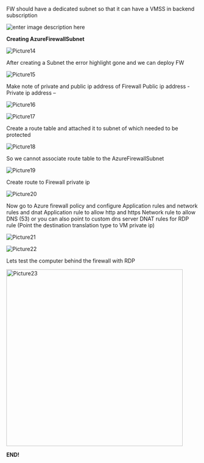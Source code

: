 
FW should have a dedicated subnet so that it can have a VMSS in backend subscription

![enter image description here]([https://drive.google.com/file/d/1XP5wv82AAgC3CbH0cC1zA3sfsTApa7f7/view?usp=drive_link](https://drive.google.com/file/d/1XP5wv82AAgC3CbH0cC1zA3sfsTApa7f7/view))

**Creating AzureFirewallSubnet**

![Picture14](https://github.com/Shroov3/Journey-of-Azure/assets/113405359/1c50051d-3cb3-4c02-998c-e8380da93e2f)

After creating a Subnet the error highlight gone and we can deploy FW

![Picture15](https://github.com/Shroov3/Journey-of-Azure/assets/113405359/298a0a24-a3c8-493d-b0fb-ad47facfc49a)

Make note of private and public ip address of Firewall
Public ip address - 
Private ip address –
 
![Picture16](https://github.com/Shroov3/Journey-of-Azure/assets/113405359/fac04c88-0fea-4385-bc01-56803b193e40)

![Picture17](https://github.com/Shroov3/Journey-of-Azure/assets/113405359/48bb9abf-f4ed-469f-972c-b59b6743e7b2)

Create a route table and attached it to subnet of which needed to be protected

![Picture18](https://github.com/Shroov3/Journey-of-Azure/assets/113405359/d4e3904f-598f-4177-8d4b-e5aca70565a5)

So we cannot associate route table to the AzureFirewallSubnet


![Picture19](https://github.com/Shroov3/Journey-of-Azure/assets/113405359/b4644ad1-cc04-47aa-adc4-04c16ed05bc8)

Create route to Firewall private ip 
  
![Picture20](https://github.com/Shroov3/Journey-of-Azure/assets/113405359/37e799c6-e658-4da0-9099-1b2575e10857)

Now go to Azure firewall policy and configure Application rules and network rules and dnat 
Application rule to allow http and https 
Network rule to allow DNS (53) or you can also point to custom dns server
DNAT rules for RDP rule (Point the destination translation type to VM private ip)

![Picture21](https://github.com/Shroov3/Journey-of-Azure/assets/113405359/89235780-14d0-47eb-8dac-64c61ff2cc77)

![Picture22](https://github.com/Shroov3/Journey-of-Azure/assets/113405359/09af7dfd-b99b-450c-8db4-6f17741b7a96)
 
Lets test the computer behind the firewall with RDP     
 
<img width="463" alt="Picture23" src="https://github.com/Shroov3/Journey-of-Azure/assets/113405359/c31430cf-6800-4d82-8e34-e714501535f7">

**END!**
